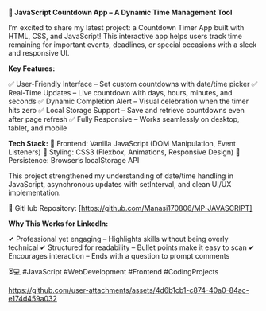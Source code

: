 **🚀 JavaScript Countdown App – A Dynamic Time Management Tool**

I’m excited to share my latest project: a Countdown Timer App built with HTML, CSS, and JavaScript! This interactive app helps users track time remaining for important events, deadlines, or special occasions with a sleek and responsive UI.

**Key Features:**

✅ User-Friendly Interface – Set custom countdowns with date/time picker
✅ Real-Time Updates – Live countdown with days, hours, minutes, and seconds
✅ Dynamic Completion Alert – Visual celebration when the timer hits zero
✅ Local Storage Support – Save and retrieve countdowns even after page refresh
✅ Fully Responsive – Works seamlessly on desktop, tablet, and mobile

**Tech Stack:**
🔹 Frontend: Vanilla JavaScript (DOM Manipulation, Event Listeners)
🔹 Styling: CSS3 (Flexbox, Animations, Responsive Design)
🔹 Persistence: Browser’s localStorage API

This project strengthened my understanding of date/time handling in JavaScript, asynchronous updates with setInterval, and clean UI/UX implementation.

📂 GitHub Repository: [https://github.com/Manasi170806/MP-JAVASCRIPT]

**Why This Works for LinkedIn:**

✔ Professional yet engaging – Highlights skills without being overly technical
✔ Structured for readability – Bullet points make it easy to scan
✔ Encourages interaction – Ends with a question to prompt comments

⏳💻 #JavaScript #WebDevelopment #Frontend #CodingProjects

https://github.com/user-attachments/assets/4d6b1cb1-c874-40a0-84ac-e174d459a032
